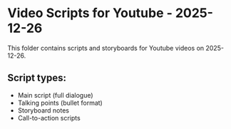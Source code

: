 # Video Scripts for Youtube - 2025-12-26

This folder contains scripts and storyboards for Youtube videos on 2025-12-26.

## Script types:
- Main script (full dialogue)
- Talking points (bullet format)
- Storyboard notes
- Call-to-action scripts

